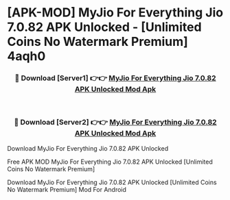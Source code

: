 # [APK-MOD] MyJio  For Everything Jio 7.0.82 APK Unlocked - [Unlimited Coins No Watermark Premium] 4aqh0



<div align="center">
<h3>🔴 Download [Server1] 👉👉 <a href="https://momento.my/?title=MyJio__For_Everything_Jio_7.0.82_APK_Unlocked">MyJio  For Everything Jio 7.0.82 APK Unlocked Mod Apk</a></h3><br>

<h3>🔴 Download [Server2] 👉👉 <a href="https://momento.my/?title=MyJio__For_Everything_Jio_7.0.82_APK_Unlocked">MyJio  For Everything Jio 7.0.82 APK Unlocked Mod Apk</a></h3>
</div>



Download MyJio  For Everything Jio 7.0.82 APK Unlocked 

Free APK MOD MyJio  For Everything Jio 7.0.82 APK Unlocked [Unlimited Coins No Watermark Premium]

Download MyJio  For Everything Jio 7.0.82 APK Unlocked [Unlimited Coins No Watermark Premium] Mod For Android
